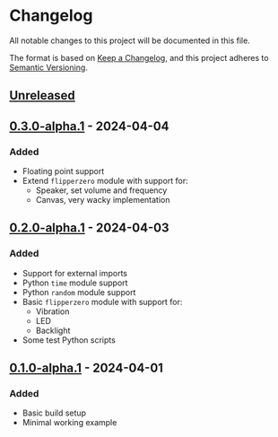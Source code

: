 # Changelog

All notable changes to this project will be documented in this file.

The format is based on [Keep a Changelog](https://keepachangelog.com/en/1.1.0/),
and this project adheres to [Semantic Versioning](https://semver.org/spec/v2.0.0.html).

## [Unreleased]

## [0.3.0-alpha.1] - 2024-04-04

### Added

* Floating point support
* Extend `flipperzero` module with support for:
  * Speaker, set volume and frequency
  * Canvas, very wacky implementation

## [0.2.0-alpha.1] - 2024-04-03

### Added

* Support for external imports
* Python `time` module support
* Python `random` module support
* Basic `flipperzero` module with support for:
  * Vibration
  * LED
  * Backlight
* Some test Python scripts

## [0.1.0-alpha.1] - 2024-04-01

### Added

* Basic build setup
* Minimal working example

[Unreleased]: https://github.com/ofabel/mp-flipper/compare/v0.3.0-alpha.1...HEAD
[0.3.0-alpha.1]: https://github.com/ofabel/mp-flipper/compare/v0.2.0-alpha.1...v0.3.0-alpha.1
[0.2.0-alpha.1]: https://github.com/ofabel/mp-flipper/compare/v0.1.0-alpha.1...v0.2.0-alpha.1
[0.1.0-alpha.1]: https://github.com/ofabel/mp-flipper/releases/tag/v0.1.0-alpha.1
